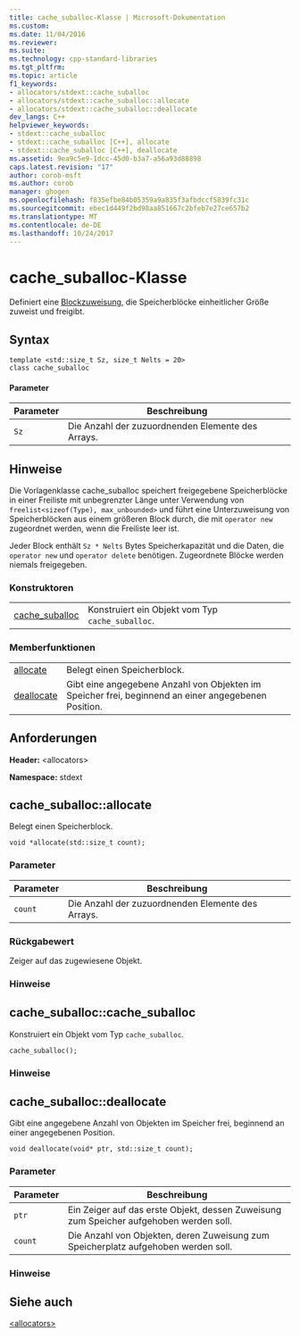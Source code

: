 ```yaml
---
title: cache_suballoc-Klasse | Microsoft-Dokumentation
ms.custom: 
ms.date: 11/04/2016
ms.reviewer: 
ms.suite: 
ms.technology: cpp-standard-libraries
ms.tgt_pltfrm: 
ms.topic: article
f1_keywords:
- allocators/stdext::cache_suballoc
- allocators/stdext::cache_suballoc::allocate
- allocators/stdext::cache_suballoc::deallocate
dev_langs: C++
helpviewer_keywords:
- stdext::cache_suballoc
- stdext::cache_suballoc [C++], allocate
- stdext::cache_suballoc [C++], deallocate
ms.assetid: 9ea9c5e9-1dcc-45d0-b3a7-a56a93d88898
caps.latest.revision: "17"
author: corob-msft
ms.author: corob
manager: ghogen
ms.openlocfilehash: f835efbe84b05359a9a835f3afbdccf5839fc31c
ms.sourcegitcommit: ebec1d449f2bd98aa851667c2bfeb7e27ce657b2
ms.translationtype: MT
ms.contentlocale: de-DE
ms.lasthandoff: 10/24/2017
---
```

# <a name="cachesuballoc-class"></a>cache_suballoc-Klasse
Definiert eine [Blockzuweisung](../standard-library/allocators-header.md), die Speicherblöcke einheitlicher Größe zuweist und freigibt.  
  
## <a name="syntax"></a>Syntax  
  
```
template <std::size_t Sz, size_t Nelts = 20>  
class cache_suballoc
```  
  
#### <a name="parameters"></a>Parameter  
  
|Parameter|Beschreibung|  
|---------------|-----------------|  
|`Sz`|Die Anzahl der zuzuordnenden Elemente des Arrays.|  
  
## <a name="remarks"></a>Hinweise  
 Die Vorlagenklasse cache_suballoc speichert freigegebene Speicherblöcke in einer Freiliste mit unbegrenzter Länge unter Verwendung von `freelist<sizeof(Type), max_unbounded>` und führt eine Unterzuweisung von Speicherblöcken aus einem größeren Block durch, die mit `operator new` zugeordnet werden, wenn die Freiliste leer ist.  
  
 Jeder Block enthält `Sz * Nelts` Bytes Speicherkapazität und die Daten, die `operator new` und `operator delete` benötigen. Zugeordnete Blöcke werden niemals freigegeben.  
  
### <a name="constructors"></a>Konstruktoren  
  
|||  
|-|-|  
|[cache_suballoc](#cache_suballoc)|Konstruiert ein Objekt vom Typ `cache_suballoc`.|  
  
### <a name="member-functions"></a>Memberfunktionen  
  
|||  
|-|-|  
|[allocate](#allocate)|Belegt einen Speicherblock.|  
|[deallocate](#deallocate)|Gibt eine angegebene Anzahl von Objekten im Speicher frei, beginnend an einer angegebenen Position.|  
  
## <a name="requirements"></a>Anforderungen  
 **Header:** \<allocators>  
  
 **Namespace:** stdext  
  
##  <a name="allocate"></a> cache_suballoc::allocate  
 Belegt einen Speicherblock.  
  
```
void *allocate(std::size_t count);
```  
  
### <a name="parameters"></a>Parameter  
  
|Parameter|Beschreibung|  
|---------------|-----------------|  
|`count`|Die Anzahl der zuzuordnenden Elemente des Arrays.|  
  
### <a name="return-value"></a>Rückgabewert  
 Zeiger auf das zugewiesene Objekt.  
  
### <a name="remarks"></a>Hinweise  
  
##  <a name="cache_suballoc"></a> cache_suballoc::cache_suballoc  
 Konstruiert ein Objekt vom Typ `cache_suballoc`.  
  
```
cache_suballoc();
```  
  
### <a name="remarks"></a>Hinweise  
  
##  <a name="deallocate"></a> cache_suballoc::deallocate  
 Gibt eine angegebene Anzahl von Objekten im Speicher frei, beginnend an einer angegebenen Position.  
  
```
void deallocate(void* ptr, std::size_t count);
```  
  
### <a name="parameters"></a>Parameter  
  
|Parameter|Beschreibung|  
|---------------|-----------------|  
|`ptr`|Ein Zeiger auf das erste Objekt, dessen Zuweisung zum Speicher aufgehoben werden soll.|  
|`count`|Die Anzahl von Objekten, deren Zuweisung zum Speicherplatz aufgehoben werden soll.|  
  
### <a name="remarks"></a>Hinweise  
  
## <a name="see-also"></a>Siehe auch  
 [\<allocators>](../standard-library/allocators-header.md)



